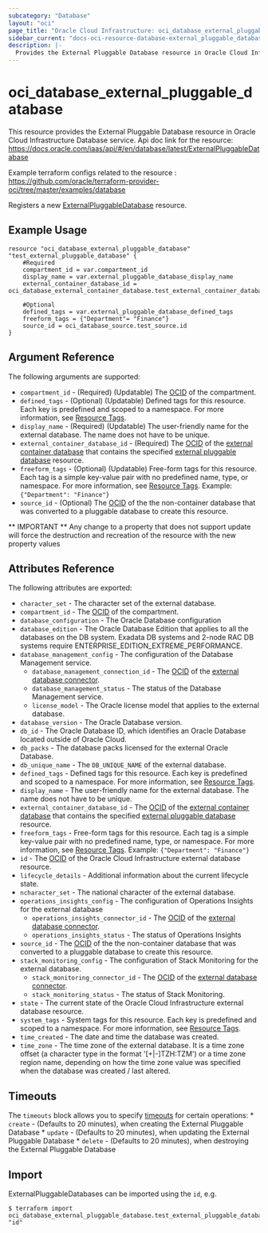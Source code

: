 ```yaml
---
subcategory: "Database"
layout: "oci"
page_title: "Oracle Cloud Infrastructure: oci_database_external_pluggable_database"
sidebar_current: "docs-oci-resource-database-external_pluggable_database"
description: |-
  Provides the External Pluggable Database resource in Oracle Cloud Infrastructure Database service
---
```


# oci_database_external_pluggable_database
This resource provides the External Pluggable Database resource in Oracle Cloud Infrastructure Database service.
Api doc link for the resource: https://docs.oracle.com/iaas/api/#/en/database/latest/ExternalPluggableDatabase

Example terraform configs related to the resource : https://github.com/oracle/terraform-provider-oci/tree/master/examples/database

Registers a new [ExternalPluggableDatabase](https://docs.cloud.oracle.com/iaas/api/#/en/database/latest/datatypes/CreateExternalPluggableDatabaseDetails)
resource.


## Example Usage

```hcl
resource "oci_database_external_pluggable_database" "test_external_pluggable_database" {
	#Required
	compartment_id = var.compartment_id
	display_name = var.external_pluggable_database_display_name
	external_container_database_id = oci_database_external_container_database.test_external_container_database.id

	#Optional
	defined_tags = var.external_pluggable_database_defined_tags
	freeform_tags = {"Department"= "Finance"}
	source_id = oci_database_source.test_source.id
}
```

## Argument Reference

The following arguments are supported:

* `compartment_id` - (Required) (Updatable) The [OCID](https://docs.cloud.oracle.com/iaas/Content/General/Concepts/identifiers.htm) of the compartment.
* `defined_tags` - (Optional) (Updatable) Defined tags for this resource. Each key is predefined and scoped to a namespace. For more information, see [Resource Tags](https://docs.cloud.oracle.com/iaas/Content/General/Concepts/resourcetags.htm). 
* `display_name` - (Required) (Updatable) The user-friendly name for the external database. The name does not have to be unique.
* `external_container_database_id` - (Required) The [OCID](https://docs.cloud.oracle.com/iaas/Content/General/Concepts/identifiers.htm) of the [external container database](https://docs.cloud.oracle.com/iaas/api/#/en/database/latest/datatypes/CreateExternalContainerDatabaseDetails) that contains the specified [external pluggable database](https://docs.cloud.oracle.com/iaas/api/#/en/database/latest/datatypes/CreateExternalPluggableDatabaseDetails) resource. 
* `freeform_tags` - (Optional) (Updatable) Free-form tags for this resource. Each tag is a simple key-value pair with no predefined name, type, or namespace. For more information, see [Resource Tags](https://docs.cloud.oracle.com/iaas/Content/General/Concepts/resourcetags.htm).  Example: `{"Department": "Finance"}` 
* `source_id` - (Optional) The [OCID](https://docs.cloud.oracle.com/iaas/Content/General/Concepts/identifiers.htm) of the the non-container database that was converted to a pluggable database to create this resource.


** IMPORTANT **
Any change to a property that does not support update will force the destruction and recreation of the resource with the new property values

## Attributes Reference

The following attributes are exported:

* `character_set` - The character set of the external database.
* `compartment_id` - The [OCID](https://docs.cloud.oracle.com/iaas/Content/General/Concepts/identifiers.htm) of the compartment.
* `database_configuration` - The Oracle Database configuration
* `database_edition` - The Oracle Database Edition that applies to all the databases on the DB system. Exadata DB systems and 2-node RAC DB systems require ENTERPRISE_EDITION_EXTREME_PERFORMANCE. 
* `database_management_config` - The configuration of the Database Management service.
	* `database_management_connection_id` - The [OCID](https://docs.cloud.oracle.com/iaas/Content/General/Concepts/identifiers.htm) of the [external database connector](https://docs.cloud.oracle.com/iaas/api/#/en/database/latest/datatypes/CreateExternalDatabaseConnectorDetails). 
	* `database_management_status` - The status of the Database Management service.
	* `license_model` - The Oracle license model that applies to the external database. 
* `database_version` - The Oracle Database version.
* `db_id` - The Oracle Database ID, which identifies an Oracle Database located outside of Oracle Cloud. 
* `db_packs` - The database packs licensed for the external Oracle Database.
* `db_unique_name` - The `DB_UNIQUE_NAME` of the external database.
* `defined_tags` - Defined tags for this resource. Each key is predefined and scoped to a namespace. For more information, see [Resource Tags](https://docs.cloud.oracle.com/iaas/Content/General/Concepts/resourcetags.htm). 
* `display_name` - The user-friendly name for the external database. The name does not have to be unique.
* `external_container_database_id` - The [OCID](https://docs.cloud.oracle.com/iaas/Content/General/Concepts/identifiers.htm) of the [external container database](https://docs.cloud.oracle.com/iaas/api/#/en/database/latest/datatypes/CreateExternalContainerDatabaseDetails) that contains the specified [external pluggable database](https://docs.cloud.oracle.com/iaas/api/#/en/database/latest/datatypes/CreateExternalPluggableDatabaseDetails) resource. 
* `freeform_tags` - Free-form tags for this resource. Each tag is a simple key-value pair with no predefined name, type, or namespace. For more information, see [Resource Tags](https://docs.cloud.oracle.com/iaas/Content/General/Concepts/resourcetags.htm).  Example: `{"Department": "Finance"}` 
* `id` - The [OCID](https://docs.cloud.oracle.com/iaas/Content/General/Concepts/identifiers.htm) of the Oracle Cloud Infrastructure external database resource. 
* `lifecycle_details` - Additional information about the current lifecycle state.
* `ncharacter_set` - The national character of the external database.
* `operations_insights_config` - The configuration of Operations Insights for the external database
	* `operations_insights_connector_id` - The [OCID](https://docs.cloud.oracle.com/iaas/Content/General/Concepts/identifiers.htm) of the [external database connector](https://docs.cloud.oracle.com/iaas/api/#/en/database/latest/datatypes/CreateExternalDatabaseConnectorDetails). 
	* `operations_insights_status` - The status of Operations Insights
* `source_id` - The [OCID](https://docs.cloud.oracle.com/iaas/Content/General/Concepts/identifiers.htm) of the the non-container database that was converted to a pluggable database to create this resource. 
* `stack_monitoring_config` - The configuration of Stack Monitoring for the external database.
	* `stack_monitoring_connector_id` - The [OCID](https://docs.cloud.oracle.com/iaas/Content/General/Concepts/identifiers.htm) of the [external database connector](https://docs.cloud.oracle.com/iaas/api/#/en/database/latest/datatypes/CreateExternalDatabaseConnectorDetails). 
	* `stack_monitoring_status` - The status of Stack Monitoring.
* `state` - The current state of the Oracle Cloud Infrastructure external database resource.
* `system_tags` - System tags for this resource. Each key is predefined and scoped to a namespace. For more information, see [Resource Tags](https://docs.cloud.oracle.com/iaas/Content/General/Concepts/resourcetags.htm). 
* `time_created` - The date and time the database was created.
* `time_zone` - The time zone of the external database. It is a time zone offset (a character type in the format '[+|-]TZH:TZM') or a time zone region name, depending on how the time zone value was specified when the database was created / last altered. 

## Timeouts

The `timeouts` block allows you to specify [timeouts](https://registry.terraform.io/providers/oracle/oci/latest/docs/guides/changing_timeouts) for certain operations:
	* `create` - (Defaults to 20 minutes), when creating the External Pluggable Database
	* `update` - (Defaults to 20 minutes), when updating the External Pluggable Database
	* `delete` - (Defaults to 20 minutes), when destroying the External Pluggable Database


## Import

ExternalPluggableDatabases can be imported using the `id`, e.g.

```
$ terraform import oci_database_external_pluggable_database.test_external_pluggable_database "id"
```

